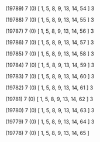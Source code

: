 (19789) 7 (0) [ 1, 5, 8, 9, 13, 14, 54 ] 3 


(19788) 7 (0) [ 1, 5, 8, 9, 13, 14, 55 ] 3 


(19787) 7 (0) [ 1, 5, 8, 9, 13, 14, 56 ] 3 


(19786) 7 (0) [ 1, 5, 8, 9, 13, 14, 57 ] 3 


(19785) 7 (0) [ 1, 5, 8, 9, 13, 14, 58 ] 3 


(19784) 7 (0) [ 1, 5, 8, 9, 13, 14, 59 ] 3 


(19783) 7 (0) [ 1, 5, 8, 9, 13, 14, 60 ] 3 


(19782) 7 (0) [ 1, 5, 8, 9, 13, 14, 61 ] 3 


(19781) 7 (0) [ 1, 5, 8, 9, 13, 14, 62 ] 3 


(19780) 7 (0) [ 1, 5, 8, 9, 13, 14, 63 ] 3 


(19779) 7 (0) [ 1, 5, 8, 9, 13, 14, 64 ] 3 


(19778) 7 (0) [ 1, 5, 8, 9, 13, 14, 65 ]  

